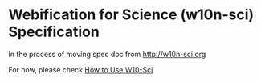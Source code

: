 # Webification for Science  (w10n-sci) Specification

In the process of moving spec doc from http://w10n-sci.org

For now, please check [How to Use W10-Sci](./usage.md).
